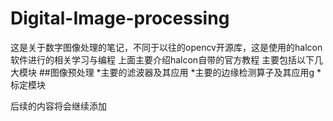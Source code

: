 # Digital-Image-processing
这是关于数字图像处理的笔记，不同于以往的opencv开源库，这是使用的halcon软件进行的相关学习与编程
上面主要介绍halcon自带的官方教程
主要包括以下几大模块
##图像预处理
*主要的滤波器及其应用
*主要的边缘检测算子及其应用g
*标定模块

后续的内容将会继续添加
